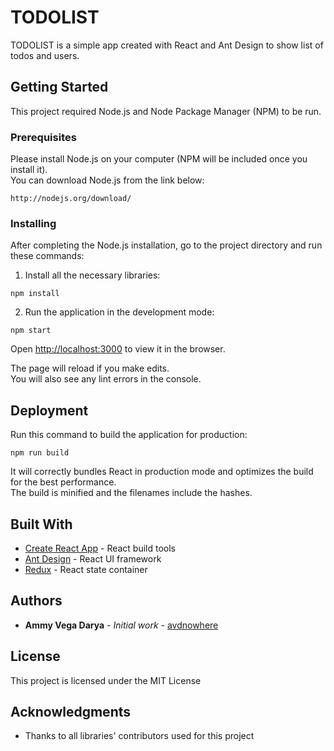 # TODOLIST

TODOLIST is a simple app created with React and Ant Design to show list of todos and users.

## Getting Started

This project required Node.js and Node Package Manager (NPM) to be run.

### Prerequisites

Please install Node.js on your computer (NPM will be included once you install it).<br/>
You can download Node.js from the link below:

```
http://nodejs.org/download/
```

### Installing

After completing the Node.js installation, go to the project directory and run these commands:

1. Install all the necessary libraries:

```
npm install
```

2. Run the application in the development mode:

```
npm start
```

Open [http://localhost:3000](http://localhost:3000) to view it in the browser.

The page will reload if you make edits.<br />
You will also see any lint errors in the console.

## Deployment

Run this command to build the application for production:

```
npm run build
```

It will correctly bundles React in production mode and optimizes the build for the best performance.<br />
The build is minified and the filenames include the hashes.

## Built With

* [Create React App](https://github.com/facebook/create-react-app) - React build tools
* [Ant Design](https://github.com/ant-design/ant-design) - React UI framework
* [Redux](https://github.com/reduxjs/redux) - React state container

## Authors

* **Ammy Vega Darya** - *Initial work* - [avdnowhere](https://github.com/avdnowhere)

## License

This project is licensed under the MIT License

## Acknowledgments

* Thanks to all libraries' contributors used for this project
